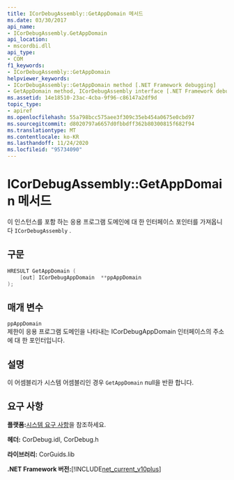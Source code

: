 ```yaml
---
title: ICorDebugAssembly::GetAppDomain 메서드
ms.date: 03/30/2017
api_name:
- ICorDebugAssembly.GetAppDomain
api_location:
- mscordbi.dll
api_type:
- COM
f1_keywords:
- ICorDebugAssembly::GetAppDomain
helpviewer_keywords:
- ICorDebugAssembly::GetAppDomain method [.NET Framework debugging]
- GetAppDomain method, ICorDebugAssembly interface [.NET Framework debugging]
ms.assetid: 14e18510-23ac-4cba-9f96-c86147a2df9d
topic_type:
- apiref
ms.openlocfilehash: 55a798bcc575aee3f309c35eb454a0675e0cbd97
ms.sourcegitcommit: d8020797a6657d0fbbdff362b80300815f682f94
ms.translationtype: MT
ms.contentlocale: ko-KR
ms.lasthandoff: 11/24/2020
ms.locfileid: "95734090"
---
```

# <a name="icordebugassemblygetappdomain-method"></a>ICorDebugAssembly::GetAppDomain 메서드

이 인스턴스를 포함 하는 응용 프로그램 도메인에 대 한 인터페이스 포인터를 가져옵니다 `ICorDebugAssembly` .  
  
## <a name="syntax"></a>구문  
  
```cpp  
HRESULT GetAppDomain (  
    [out] ICorDebugAppDomain  **ppAppDomain  
);  
```  
  
## <a name="parameters"></a>매개 변수  

 `ppAppDomain`  
 제한이 응용 프로그램 도메인을 나타내는 ICorDebugAppDomain 인터페이스의 주소에 대 한 포인터입니다.  
  
## <a name="remarks"></a>설명  

 이 어셈블리가 시스템 어셈블리인 경우 `GetAppDomain` null을 반환 합니다.  
  
## <a name="requirements"></a>요구 사항  

 **플랫폼:**[시스템 요구 사항](../../get-started/system-requirements.md)을 참조하세요.  
  
 **헤더:** CorDebug.idl, CorDebug.h  
  
 **라이브러리:** CorGuids.lib  
  
 **.NET Framework 버전:**[!INCLUDE[net_current_v10plus](../../../../includes/net-current-v10plus-md.md)]
